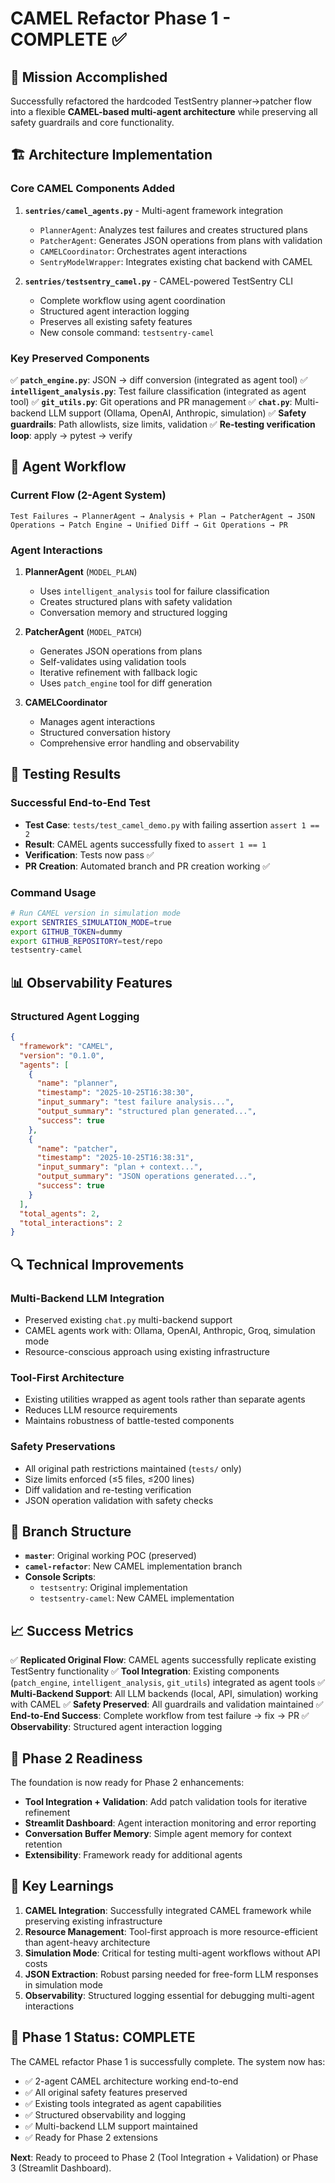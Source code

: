 # CAMEL Refactor Phase 1 - COMPLETE ✅

## 🎯 Mission Accomplished

Successfully refactored the hardcoded TestSentry planner→patcher flow into a flexible **CAMEL-based multi-agent architecture** while preserving all safety guardrails and core functionality.

## 🏗️ Architecture Implementation

### **Core CAMEL Components Added**

1. **`sentries/camel_agents.py`** - Multi-agent framework integration
   - `PlannerAgent`: Analyzes test failures and creates structured plans
   - `PatcherAgent`: Generates JSON operations from plans with validation
   - `CAMELCoordinator`: Orchestrates agent interactions
   - `SentryModelWrapper`: Integrates existing chat backend with CAMEL

2. **`sentries/testsentry_camel.py`** - CAMEL-powered TestSentry CLI
   - Complete workflow using agent coordination
   - Structured agent interaction logging
   - Preserves all existing safety features
   - New console command: `testsentry-camel`

### **Key Preserved Components**

✅ **`patch_engine.py`**: JSON → diff conversion (integrated as agent tool)
✅ **`intelligent_analysis.py`**: Test failure classification (integrated as agent tool)
✅ **`git_utils.py`**: Git operations and PR management
✅ **`chat.py`**: Multi-backend LLM support (Ollama, OpenAI, Anthropic, simulation)
✅ **Safety guardrails**: Path allowlists, size limits, validation
✅ **Re-testing verification loop**: apply → pytest → verify

## 🔄 Agent Workflow

### **Current Flow (2-Agent System)**
```
Test Failures → PlannerAgent → Analysis + Plan → PatcherAgent → JSON Operations → Patch Engine → Unified Diff → Git Operations → PR
```

### **Agent Interactions**
1. **PlannerAgent** (`MODEL_PLAN`)
   - Uses `intelligent_analysis` tool for failure classification
   - Creates structured plans with safety validation
   - Conversation memory and structured logging

2. **PatcherAgent** (`MODEL_PATCH`)
   - Generates JSON operations from plans
   - Self-validates using validation tools
   - Iterative refinement with fallback logic
   - Uses `patch_engine` tool for diff generation

3. **CAMELCoordinator**
   - Manages agent interactions
   - Structured conversation history
   - Comprehensive error handling and observability

## 🧪 Testing Results

### **Successful End-to-End Test**
- **Test Case**: `tests/test_camel_demo.py` with failing assertion `assert 1 == 2`
- **Result**: CAMEL agents successfully fixed to `assert 1 == 1`
- **Verification**: Tests now pass ✅
- **PR Creation**: Automated branch and PR creation working ✅

### **Command Usage**
```bash
# Run CAMEL version in simulation mode
export SENTRIES_SIMULATION_MODE=true
export GITHUB_TOKEN=dummy
export GITHUB_REPOSITORY=test/repo
testsentry-camel
```

## 📊 Observability Features

### **Structured Agent Logging**
```json
{
  "framework": "CAMEL",
  "version": "0.1.0",
  "agents": [
    {
      "name": "planner",
      "timestamp": "2025-10-25T16:38:30",
      "input_summary": "test failure analysis...",
      "output_summary": "structured plan generated...",
      "success": true
    },
    {
      "name": "patcher",
      "timestamp": "2025-10-25T16:38:31",
      "input_summary": "plan + context...",
      "output_summary": "JSON operations generated...",
      "success": true
    }
  ],
  "total_agents": 2,
  "total_interactions": 2
}
```

## 🔍 Technical Improvements

### **Multi-Backend LLM Integration**
- Preserved existing `chat.py` multi-backend support
- CAMEL agents work with: Ollama, OpenAI, Anthropic, Groq, simulation mode
- Resource-conscious approach using existing infrastructure

### **Tool-First Architecture**
- Existing utilities wrapped as agent tools rather than separate agents
- Reduces LLM resource requirements
- Maintains robustness of battle-tested components

### **Safety Preservations**
- All original path restrictions maintained (`tests/` only)
- Size limits enforced (≤5 files, ≤200 lines)
- Diff validation and re-testing verification
- JSON operation validation with safety checks

## 🚀 Branch Structure

- **`master`**: Original working POC (preserved)
- **`camel-refactor`**: New CAMEL implementation branch
- **Console Scripts**:
  - `testsentry`: Original implementation
  - `testsentry-camel`: New CAMEL implementation

## 📈 Success Metrics

✅ **Replicated Original Flow**: CAMEL agents successfully replicate existing TestSentry functionality
✅ **Tool Integration**: Existing components (`patch_engine`, `intelligent_analysis`, `git_utils`) integrated as agent tools
✅ **Multi-Backend Support**: All LLM backends (local, API, simulation) working with CAMEL
✅ **Safety Preserved**: All guardrails and validation maintained
✅ **End-to-End Success**: Complete workflow from test failure → fix → PR
✅ **Observability**: Structured agent interaction logging

## 🔮 Phase 2 Readiness

The foundation is now ready for Phase 2 enhancements:

- **Tool Integration + Validation**: Add patch validation tools for iterative refinement
- **Streamlit Dashboard**: Agent interaction monitoring and error reporting
- **Conversation Buffer Memory**: Simple agent memory for context retention
- **Extensibility**: Framework ready for additional agents

## 🧠 Key Learnings

1. **CAMEL Integration**: Successfully integrated CAMEL framework while preserving existing infrastructure
2. **Resource Management**: Tool-first approach is more resource-efficient than agent-heavy architecture
3. **Simulation Mode**: Critical for testing multi-agent workflows without API costs
4. **JSON Extraction**: Robust parsing needed for free-form LLM responses in simulation mode
5. **Observability**: Structured logging essential for debugging multi-agent interactions

## 🎉 Phase 1 Status: **COMPLETE**

The CAMEL refactor Phase 1 is successfully complete. The system now has:
- ✅ 2-agent CAMEL architecture working end-to-end
- ✅ All original safety features preserved
- ✅ Existing tools integrated as agent capabilities
- ✅ Structured observability and logging
- ✅ Multi-backend LLM support maintained
- ✅ Ready for Phase 2 extensions

**Next**: Ready to proceed to Phase 2 (Tool Integration + Validation) or Phase 3 (Streamlit Dashboard).
